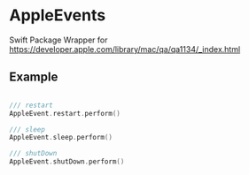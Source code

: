 # AppleEvents

Swift Package Wrapper for https://developer.apple.com/library/mac/qa/qa1134/_index.html

## Example

```swift

/// restart
AppleEvent.restart.perform()

/// sleep
AppleEvent.sleep.perform()

/// shutDown
AppleEvent.shutDown.perform()

```
